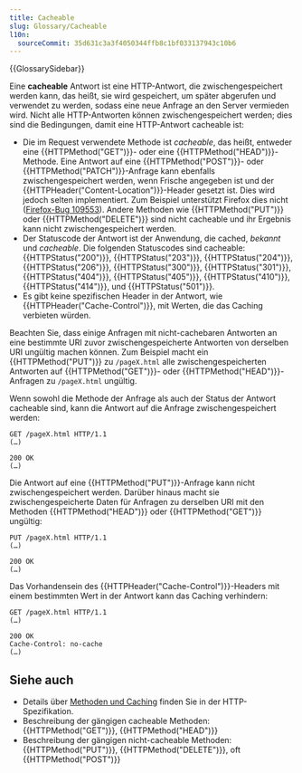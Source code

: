 ```yaml
---
title: Cacheable
slug: Glossary/Cacheable
l10n:
  sourceCommit: 35d631c3a3f4050344ffb8c1bf033137943c10b6
---
```


{{GlossarySidebar}}

Eine **cacheable** Antwort ist eine HTTP-Antwort, die zwischengespeichert werden kann, das heißt, sie wird gespeichert, um später abgerufen und verwendet zu werden, sodass eine neue Anfrage an den Server vermieden wird. Nicht alle HTTP-Antworten können zwischengespeichert werden; dies sind die Bedingungen, damit eine HTTP-Antwort cacheable ist:

- Die im Request verwendete Methode ist _cacheable_, das heißt, entweder eine {{HTTPMethod("GET")}}- oder eine {{HTTPMethod("HEAD")}}-Methode. Eine Antwort auf eine {{HTTPMethod("POST")}}- oder {{HTTPMethod("PATCH")}}-Anfrage kann ebenfalls zwischengespeichert werden, wenn Frische angegeben ist und der {{HTTPHeader("Content-Location")}}-Header gesetzt ist. Dies wird jedoch selten implementiert. Zum Beispiel unterstützt Firefox dies nicht ([Firefox-Bug 109553](https://bugzil.la/109553)). Andere Methoden wie {{HTTPMethod("PUT")}} oder {{HTTPMethod("DELETE")}} sind nicht cacheable und ihr Ergebnis kann nicht zwischengespeichert werden.
- Der Statuscode der Antwort ist der Anwendung, die cached, _bekannt_ und _cacheable_. Die folgenden Statuscodes sind cacheable: {{HTTPStatus("200")}}, {{HTTPStatus("203")}}, {{HTTPStatus("204")}}, {{HTTPStatus("206")}}, {{HTTPStatus("300")}}, {{HTTPStatus("301")}}, {{HTTPStatus("404")}}, {{HTTPStatus("405")}}, {{HTTPStatus("410")}}, {{HTTPStatus("414")}}, und {{HTTPStatus("501")}}.
- Es gibt keine spezifischen Header in der Antwort, wie {{HTTPHeader("Cache-Control")}}, mit Werten, die das Caching verbieten würden.

Beachten Sie, dass einige Anfragen mit nicht-cachebaren Antworten an eine bestimmte URI zuvor zwischengespeicherte Antworten von derselben URI ungültig machen können. Zum Beispiel macht ein {{HTTPMethod("PUT")}} zu `/pageX.html` alle zwischengespeicherten Antworten auf {{HTTPMethod("GET")}}- oder {{HTTPMethod("HEAD")}}-Anfragen zu `/pageX.html` ungültig.

Wenn sowohl die Methode der Anfrage als auch der Status der Antwort cacheable sind, kann die Antwort auf die Anfrage zwischengespeichert werden:

```http
GET /pageX.html HTTP/1.1
(…)

200 OK
(…)
```

Die Antwort auf eine {{HTTPMethod("PUT")}}-Anfrage kann nicht zwischengespeichert werden. Darüber hinaus macht sie zwischengespeicherte Daten für Anfragen zu derselben URI mit den Methoden {{HTTPMethod("HEAD")}} oder {{HTTPMethod("GET")}} ungültig:

```http
PUT /pageX.html HTTP/1.1
(…)

200 OK
(…)
```

Das Vorhandensein des {{HTTPHeader("Cache-Control")}}-Headers mit einem bestimmten Wert in der Antwort kann das Caching verhindern:

```http
GET /pageX.html HTTP/1.1
(…)

200 OK
Cache-Control: no-cache
(…)
```

## Siehe auch

- Details über [Methoden und Caching](https://httpwg.org/specs/rfc9110.html#rfc.section.9.2.3) finden Sie in der HTTP-Spezifikation.
- Beschreibung der gängigen cacheable Methoden: {{HTTPMethod("GET")}}, {{HTTPMethod("HEAD")}}
- Beschreibung der gängigen nicht-cacheable Methoden: {{HTTPMethod("PUT")}}, {{HTTPMethod("DELETE")}}, oft {{HTTPMethod("POST")}}
